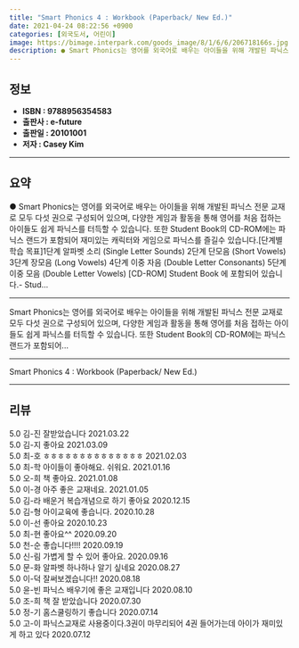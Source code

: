 ```yaml
---
title: "Smart Phonics 4 : Workbook (Paperback/ New Ed.)"
date: 2021-04-24 08:22:56 +0900
categories: [외국도서, 어린이]
image: https://bimage.interpark.com/goods_image/8/1/6/6/206718166s.jpg
description: ● Smart Phonics는 영어를 외국어로 배우는 아이들을 위해 개발된 파닉스 전문 교재로 모두 다섯 권으로 구성되어 있으며, 다양한 게임과 활동을 통해 영어를 처음 접하는 아이들도 쉽게 파닉스를 터득할 수 있습니다. 또한 Student Book의 CD-ROM에는 파닉스 랜드가 포
---
```


## **정보**

- **ISBN : 9788956354583**
- **출판사 : e-future**
- **출판일 : 20101001**
- **저자 : Casey Kim**

------



## **요약**

●  Smart Phonics는 영어를 외국어로 배우는 아이들을 위해 개발된 파닉스 전문 교재로 모두 다섯 권으로 구성되어 있으며, 다양한 게임과 활동을 통해 영어를 처음 접하는 아이들도 쉽게 파닉스를 터득할 수 있습니다. 또한 Student Book의 CD-ROM에는 파닉스 랜드가 포함되어 재미있는 캐릭터와 게임으로 파닉스를 즐길수 있습니다.[단계별 학습 목표]1단계  알파벳 소리 (Single Letter Sounds) 2단계  단모음 (Short Vowels) 3단계  장모음 (Long Vowels) 4단계  이중 자음 (Double Letter Consonants) 5단계  이중 모음 (Double Letter Vowels) [CD-ROM] Student Book 에 포함되어 있습니다.- Stud...

------

Smart Phonics는 영어를 외국어로 배우는 아이들을 위해 개발된 파닉스 전문 교재로 모두 다섯 권으로 구성되어 있으며, 다양한 게임과 활동을 통해 영어를 처음 접하는 아이들도 쉽게 파닉스를 터득할 수 있습니다. 또한 Student Book의 CD-ROM에는 파닉스 랜드가 포함되어... 

------


Smart Phonics 4 : Workbook (Paperback/ New Ed.) 

------


## **리뷰** 

5.0 김-진 잘받았습니다  2021.03.22 <br/>5.0 김-지 좋아요 2021.03.09 <br/>5.0 최-호 ㅎㅎㅎㅎㅎㅎㅎㅎㅎㅎㅎㅎㅎㅎ 2021.02.03 <br/>5.0 최-학 아이들이 좋아해요.
쉬워요. 2021.01.16 <br/>5.0 오-희 책 좋아요. 2021.01.08 <br/>5.0 이-경 아주 좋은 교재네요. 2021.01.05 <br/>5.0 김-라 배운거 복습개념으로 하기 좋아요 2020.12.15 <br/>5.0 김-형 아이교육에 좋습니다. 2020.10.28 <br/>5.0 이-선 좋아요 2020.10.23 <br/>5.0 최-현 좋아요^^ 2020.09.20 <br/>5.0 천-순 좋습니다!!!! 2020.09.19 <br/>5.0 신-림 가볍게 할 수 있어 좋아요. 2020.09.16 <br/>5.0 문-화 알파벳 하나하나 알기 싶네요 2020.08.27 <br/>5.0 이-덕 잘써보겠습니다!! 2020.08.18 <br/>5.0 윤-빈 파닉스 배우기에 좋은 교재입니다 2020.08.10 <br/>5.0 조-희 책 잘 받았습니다 2020.07.30 <br/>5.0 정-기 홈스쿨링하기 좋습니다 2020.07.14 <br/>5.0 고-이 파닉스교재로 사용중이다.3권이 마무리되어 4권 들어가는데 아이가 재미있게 하고 있다 2020.07.12 <br/>